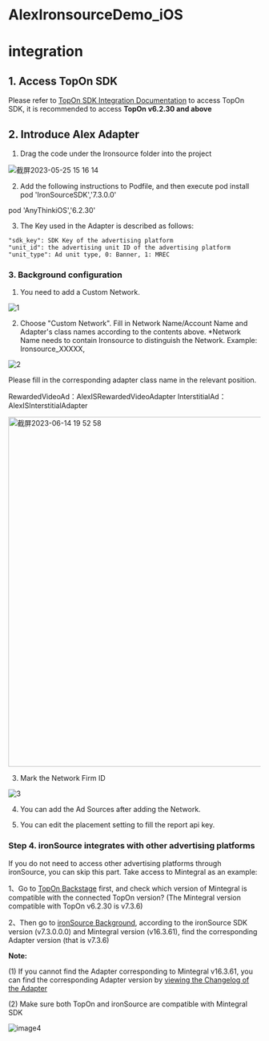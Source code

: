 # AlexIronsourceDemo_iOS

# integration

## 1. Access TopOn SDK

Please refer to [TopOn SDK Integration Documentation](https://docs.toponad.com/#/en-us/ios/GetStarted/TopOn_Get_Started) to access TopOn SDK, it is recommended to access **TopOn v6.2.30 and above**



## 2. Introduce Alex Adapter

1. Drag the code under the Ironsource folder into the project

![截屏2023-05-25 15 16 14](https://github.com/Alex-only/AlexIronSourceDemo_iOS/assets/124124788/b7108484-fe3d-4ff0-8fbb-dd4bf61d4404)

2. Add the following instructions to Podfile, and then execute pod install
    pod 'IronSourceSDK','7.3.0.0'

  pod 'AnyThinkiOS','6.2.30'

3. The Key used in the Adapter is described as follows:

```
"sdk_key": SDK Key of the advertising platform
"unit_id": the advertising unit ID of the advertising platform
"unit_type": Ad unit type, 0: Banner, 1: MREC
```


### 3. Background configuration

1. You need to add a Custom Network.

![1](https://user-images.githubusercontent.com/124124788/222124007-1a773ce8-aa7a-4a36-842b-9a67577327bb.png)


2. Choose "Custom Network". Fill in Network Name/Account Name and Adapter's class names according to the contents above.
*Network Name needs to contain Ironsource to distinguish the Network. Example: Ironsource_XXXXX,

![2](https://user-images.githubusercontent.com/124124788/222124025-dd7700ad-3190-4c30-a63f-2c82e13005bb.png)



Please fill in the corresponding adapter class name in the relevant position.

RewardedVideoAd：AlexISRewardedVideoAdapter
InterstitialAd：AlexISInterstitialAdapter

<img width="697" alt="截屏2023-06-14 19 52 58" src="https://github.com/Alex-only/AlexIronSourceDemo_iOS/assets/124124788/d13cf102-f252-4e53-8de8-5b36f97dca8b">


3. Mark the Network Firm ID

![3](https://user-images.githubusercontent.com/124124788/222124037-0f4ab1fd-9295-411e-b08b-21d2ac2667b3.png)

4. You can add the Ad Sources after adding the Network.

5. You can edit the placement setting to fill the report api key.

### Step 4. ironSource integrates with other advertising platforms

If you do not need to access other advertising platforms through ironSource, you can skip this part. Take access to Mintegral as an example:

1、Go to [TopOn Backstage](https://docs.toponad.com/#/en-us/android/download/package) first, and check which version of Mintegral is compatible with the connected TopOn version? (The Mintegral version compatible with TopOn v6.2.30 is v7.3.6)

2、Then go to [ironSource Background](https://developers.is.com/ironsource-mobile/android/mediation-networks-android/#step-2), according to the ironSource SDK version (v7.3.0.0.0) and Mintegral version (v16.3.61), find the corresponding Adapter version (that is v7.3.6)

**Note:**

(1) If you cannot find the Adapter corresponding to Mintegral v16.3.61, you can find the corresponding Adapter version by [viewing the Changelog of the Adapter](https://developers.is.com/ironsource-mobile/android/mintegral-change-log/)

(2) Make sure both TopOn and ironSource are compatible with Mintegral SDK

![image4](https://user-images.githubusercontent.com/124124788/222310868-8742a84c-61ef-4538-a907-1c94b085eab7.png)
